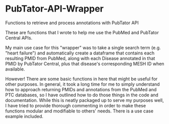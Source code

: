 # PubTator-API-Wrapper
Functions to retrieve and process annotations with PubTator API


These are functions that I wrote to help me use the PubMed and PubTator Central APIs.

My main use case for this "wrapper" was to take a single search term (e.g. "heart failure") and automatically create
a dataframe that contains each resulting PMID from PubMed, along with each Disease annotated in that PMID by PubTator Central,
plus that disease's corresponding MESH ID when available.

However! There are some basic functions in here that might be useful for other purposes. In general, it took a long time for me to
simply understand how to approach returning PMIDs and annotations from the PubMed and PTC databases, so I have outlined how to
do those things in the code and documentation. While this is neatly packaged up to serve my purposes well, I have tried to provide
thorough commenting in order to make these functions modular and modifiable to others' needs. There is a use case example included.
